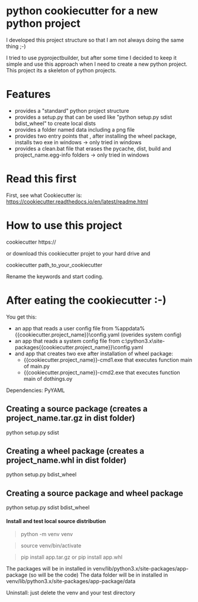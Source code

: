# python cookiecutter for a new python project

I developed this project structure so that I am not always doing the same thing ;-)

I tried to use pyprojectbuilder, but after some time I decided to keep it simple and use this approach when I need to create a new python project.
This project its a skeleton of python projects.

# Features

- provides a "standard" python project structure
- provides a setup.py that can be used like "python setup.py sdist bdist_wheel" to create local dists
- provides a folder named data including a png file
- provides two entry points that , after installing the wheel package, installs two exe in windows -> only tried in windows
- provides a clean.bat file that erases the pycache, dist, build and project_name.egg-info folders -> only tried in windows

# Read this first

First, see what Cookiecutter is:
https://cookiecutter.readthedocs.io/en/latest/readme.html


# How to use this project

cookiecutter https://

or download this cookiecutter projet to your hard drive and

cookiecutter path_to_your_cookiecutter

Rename the keywords and start coding.

# After eating the cookiecutter :-)

You get this:
- an app that reads a user config file from %appdata%\{{cookiecutter.project_name}}\config.yaml (overides system config)
- an app that reads a system config file from c:\python3.x\site-packages\{{cookiecutter.project_name}}\config.yaml
- and app that creates two exe after installation of wheel package:
    * {{cookiecutter.project_name}}-cmd1.exe that executes function main of main.py
    * {{cookiecutter.project_name}}-cmd2.exe that executes function main of dothings.oy

Dependencies: PyYAML

## Creating a source package (creates a project_name.tar.gz in dist folder)

python setup.py sdist

## Creating a wheel package (creates a project_name.whl in dist folder)

python setup.py bdist_wheel

## Creating a source package and wheel package

python setup.py sdist bdist_wheel

#### Install and test local source distribution

> python -m venv venv

> source venv/bin/activate

> pip install app.tar.gz
or
> pip install app.whl

The packages will be in installed in venv/lib/python3.x/site-packages/app-package (so will be the code)
The data folder will be in installed in venv/lib/python3.x/site-packages/app-package/data

Uninstall: just delete the venv and your test directory
